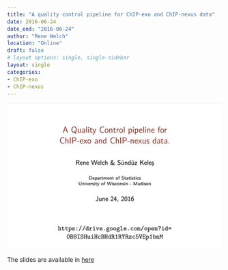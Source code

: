 ```yaml
---
title: "A quality control pipeline for ChIP-exo and ChIP-nexus data"
date: 2016-06-24
date_end: "2016-06-24"
author: "Rene Welch"
location: "Online"
draft: false
# layout options: single, single-sidebar
layout: single
categories:
- ChIP-exo
- ChIP-nexus
---
```


![](featured.png)

The slides are available in [here](https://drive.google.com/file/d/0B8ISHuiHcBHdR1RYRzc5VEp1bnM/view?usp=sharing&resourcekey=0-ygniaCQMe_Z0-waWwnI4Kw)
